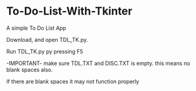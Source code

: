 # To-Do-List-With-Tkinter
A simple To Do List App

Download, and open TDL_TK.py.

Run TDL_TK.py py pressing F5

-IMPORTANT-
make sure TDL.TXT and DISC.TXT is empty. this means no blank spaces also.

If there are blank spaces it may not function properly
